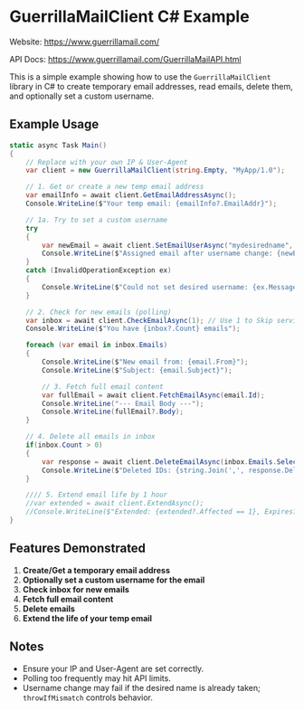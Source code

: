 # GuerrillaMailClient C# Example
Website: https://www.guerrillamail.com/

API Docs: https://www.guerrillamail.com/GuerrillaMailAPI.html

This is a simple example showing how to use the `GuerrillaMailClient` library in C# to create temporary email addresses, read emails, delete them, and optionally set a custom username.

## Example Usage

```csharp
static async Task Main()
{
    // Replace with your own IP & User-Agent
    var client = new GuerrillaMailClient(string.Empty, "MyApp/1.0");

    // 1. Get or create a new temp email address
    var emailInfo = await client.GetEmailAddressAsync();
    Console.WriteLine($"Your temp email: {emailInfo?.EmailAddr}");

    // 1a. Try to set a custom username
    try
    {
        var newEmail = await client.SetEmailUserAsync("mydesiredname", throwIfMismatch: true);
        Console.WriteLine($"Assigned email after username change: {newEmail?.EmailAddr}");
    }
    catch (InvalidOperationException ex)
    {
        Console.WriteLine($"Could not set desired username: {ex.Message}");
    }

    // 2. Check for new emails (polling)
    var inbox = await client.CheckEmailAsync(1); // Use 1 to Skip service email
    Console.WriteLine($"You have {inbox?.Count} emails");

    foreach (var email in inbox.Emails)
    {
        Console.WriteLine($"New email from: {email.From}");
        Console.WriteLine($"Subject: {email.Subject}");

        // 3. Fetch full email content
        var fullEmail = await client.FetchEmailAsync(email.Id);
        Console.WriteLine("--- Email Body ---");
        Console.WriteLine(fullEmail?.Body);
    }

    // 4. Delete all emails in inbox
    if(inbox.Count > 0)
    {
        var response = await client.DeleteEmailAsync(inbox.Emails.Select(x => x.Id));
        Console.WriteLine($"Deleted IDs: {string.Join(',', response.DeletedIds)}");
    }

    //// 5. Extend email life by 1 hour
    //var extended = await client.ExtendAsync();
    //Console.WriteLine($"Extended: {extended?.Affected == 1}, Expires? {extended?.Expired}");
}
```

## Features Demonstrated

1. **Create/Get a temporary email address**  
2. **Optionally set a custom username for the email**  
3. **Check inbox for new emails**  
4. **Fetch full email content**  
5. **Delete emails**  
6. **Extend the life of your temp email**  

## Notes

- Ensure your IP and User-Agent are set correctly.
- Polling too frequently may hit API limits.
- Username change may fail if the desired name is already taken; `throwIfMismatch` controls behavior.

